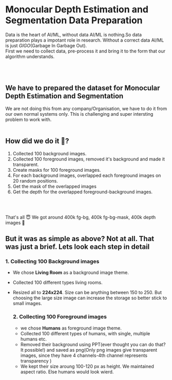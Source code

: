 # **Monocular Depth Estimation and Segmentation Data Preparation** 

 Data is the heart of AI/ML, without data AI/ML is nothing.So data preparation plays a impotant role in research. Without a correct data
 AI/ML is just *GIGO*(Garbage In Garbage Out).
 <br/>
 First we need to collect data, pre-process it and bring it to the form that our algorithm understands.
 
 <br/>
 <br/>
 
 ## We have to prepared the dataset for **Monocular Depth Estimation and Segmentation**
 

  We are not doing this from any company/Organisation, we have to do it from our own normal systems only. This is challenging and 
  super intersting problem to work with.
  <br/>
  <br/>
  
  ## **How did we do it :thinking:?**
  
  1. Collected 100 background images.
  2. Collected 100 foreground images, removed it's background and made it transparent.
  3. Create masks for 100 foreground images.
  3. For each background images, overlapped each foreground images on 20 random positions.
  4. Get the mask of the overlapped images
  5. Get the depth for the overlapped foreground-background images.
  
  <br/>
  <br/>
    
   That's all :innocent: We got around  400k fg-bg, 400k fg-bg-mask, 400k depth images :hugs:
    
   ## **But it was as simple as above? Not at all. That was just a brief. Lets look each step in detail**
    
   ### **1. Collecting 100 Background images** 
    
  * We chose **Living Room** as a background image theme.
  * Collected 100 different types living rooms.
  * Resized all to **224x224**. Size can be anything between 150 to 250. But choosing the large size image can increase the storage
             so better stick to small images.
             
    ### **2.  Collecting 100 Foreground images**
            
     * we chose **Humans** as foreground image theme.
     * Collected 100 different types of humans, with single, multiple humans etc.
     * Removed their background using PPT(ever thought you can do that? It possible!) and saved as png(Only png images give transparent images, since they have 4 channels-4th channel represents transparency )
     * We kept their size aroung 100-120 px as height. We maintained aspect ratio. Else humans would look wierd.
    
  



 
 
 
 
